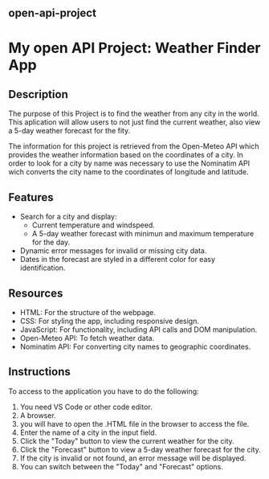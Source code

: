 ## open-api-project

# My open API Project: Weather Finder App

## Description
The purpose of this Project is to find the weather from any city in the world.  This aplication will allow users to not just find the current weather, also view a 5-day weather forecast for the fity.

The information for this project is retrieved from the Open-Meteo API which provides the weather information based on the coordinates of a city.  In order to look for a city by name was necessary to use the Nominatim API wich converts the city name to the coordinates of longitude and latitude.

## Features
* Search for a city and display:
  * Current temperature and windspeed.
  * A 5-day weather forecast with minimun and maximum temperature for the day.
* Dynamic error messages for invalid or missing city data.
* Dates in the forecast are styled in a different color for easy identification.

## Resources
* HTML: For the structure of the webpage.
* CSS: For styling the app, including responsive design.
* JavaScript: For functionality, including API calls and DOM manipulation.
* Open-Meteo API: To fetch weather data.
* Nominatim API: For converting city names to geographic coordinates.

## Instructions
To access to the application you have to do the following:
1. You need VS Code or other code editor.
2. A browser.
3. you will have to open the .HTML file in the browser to access the file.
4. Enter the name of a city in the input field.
5. Click the "Today" button to view the current weather for the city.
6. Click the "Forecast" button to view a 5-day weather forecast for the city.
7. If the city is invalid or not found, an error message will be displayed.
8. You can switch between the "Today" and "Forecast" options.




